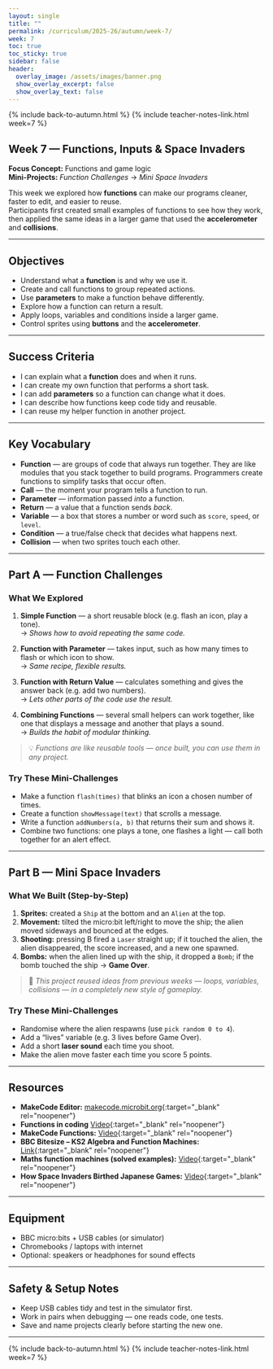 ```yaml
---
layout: single
title: ""
permalink: /curriculum/2025-26/autumn/week-7/
week: 7
toc: true
toc_sticky: true
sidebar: false
header:
  overlay_image: /assets/images/banner.png
  show_overlay_excerpt: false
  show_overlay_text: false
---
```


{% include back-to-autumn.html %}
{% include teacher-notes-link.html week=7 %}

## Week 7 — Functions, Inputs & Space Invaders

**Focus Concept:** Functions and game logic  
**Mini-Projects:** *Function Challenges* → *Mini Space Invaders*

This week we explored how **functions** can make our programs cleaner, faster to edit, and easier to reuse.  
Participants first created small examples of functions to see how they work, then applied the same ideas in a larger game that used the **accelerometer** and **collisions**.

---

## Objectives
- Understand what a **function** is and why we use it.  
- Create and call functions to group repeated actions.  
- Use **parameters** to make a function behave differently.  
- Explore how a function can return a result.  
- Apply loops, variables and conditions inside a larger game.  
- Control sprites using **buttons** and the **accelerometer**.  

---

## Success Criteria
- I can explain what a **function** does and when it runs.  
- I can create my own function that performs a short task.  
- I can add **parameters** so a function can change what it does.  
- I can describe how functions keep code tidy and reusable.  
- I can reuse my helper function in another project.  

---

## Key Vocabulary
- **Function** — are groups of code that always run together. They are like modules that you stack together to build programs. Programmers create functions to simplify tasks that occur often.  
- **Call** — the moment your program tells a function to run.  
- **Parameter** — information passed *into* a function.  
- **Return** — a value that a function sends *back*.  
- **Variable** — a box that stores a number or word such as `score`, `speed`, or `level`.  
- **Condition** — a true/false check that decides what happens next.  
- **Collision** — when two sprites touch each other.  

---

## Part A — Function Challenges

### What We Explored
1. **Simple Function** — a short reusable block (e.g. flash an icon, play a tone).  
   → *Shows how to avoid repeating the same code.*

2. **Function with Parameter** — takes input, such as how many times to flash or which icon to show.  
   → *Same recipe, flexible results.*

3. **Function with Return Value** — calculates something and gives the answer back (e.g. add two numbers).  
   → *Lets other parts of the code use the result.*

4. **Combining Functions** — several small helpers can work together, like one that displays a message and another that plays a sound.  
   → *Builds the habit of modular thinking.*

> 💡 *Functions are like reusable tools — once built, you can use them in any project.*

### Try These Mini-Challenges
- Make a function `flash(times)` that blinks an icon a chosen number of times.  
- Create a function `showMessage(text)` that scrolls a message.  
- Write a function `addNumbers(a, b)` that returns their sum and shows it.  
- Combine two functions: one plays a tone, one flashes a light — call both together for an alert effect.  

---

## Part B — Mini Space Invaders

### What We Built (Step-by-Step)
1. **Sprites:** created a `Ship` at the bottom and an `Alien` at the top.  
2. **Movement:** tilted the micro:bit left/right to move the ship; the alien moved sideways and bounced at the edges.  
3. **Shooting:** pressing B fired a `Laser` straight up; if it touched the alien, the alien disappeared, the score increased, and a new one spawned.  
4. **Bombs:** when the alien lined up with the ship, it dropped a `Bomb`; if the bomb touched the ship → **Game Over**.  

> 🔄 *This project reused ideas from previous weeks — loops, variables, collisions — in a completely new style of gameplay.*

### Try These Mini-Challenges
- Randomise where the alien respawns (use `pick random 0 to 4`).  
- Add a “lives” variable (e.g. 3 lives before Game Over).  
- Add a short **laser sound** each time you shoot.  
- Make the alien move faster each time you score 5 points.  

---

## Resources
- **MakeCode Editor:** [makecode.microbit.org](https://makecode.microbit.org){:target="_blank" rel="noopener"}  
- **Functions in coding** [Video](https://youtu.be/whqjRte86J4?si=YJ7L1_Nau4jytg1e){:target="_blank" rel="noopener"}  
- **MakeCode Functions:** [Video](https://youtu.be/1LACtv9XvXQ?si=h9IoVpsalwd7i-BR){:target="_blank" rel="noopener"}  
- **BBC Bitesize – KS2 Algebra and Function Machines:** [Link](https://www.bbc.co.uk/bitesize/articles/zsmgvwx){:target="_blank" rel="noopener"}  
- **Maths function machines (solved examples):** [Video](https://youtu.be/akj9L0HaTY4?si=hAhCA8pp1-iskAvo){:target="_blank" rel="noopener"}
- **How Space Invaders Birthed Japanese Games:** [Video](https://youtu.be/Jbn8IRmSq8M?si=bMJzEXyBVZ3iUyFE){:target="_blank" rel="noopener"}   

---

## Equipment
- BBC micro:bits + USB cables (or simulator)  
- Chromebooks / laptops with internet  
- Optional: speakers or headphones for sound effects  

---

## Safety & Setup Notes
- Keep USB cables tidy and test in the simulator first.  
- Work in pairs when debugging — one reads code, one tests.  
- Save and name projects clearly before starting the new one.  

---

{% include back-to-autumn.html %}
{% include teacher-notes-link.html week=7 %}
